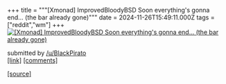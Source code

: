 +++
title = """[Xmonad] ImprovedBloodyBSD Soon everything's gonna end... (the bar already gone)"""
date = 2024-11-26T15:49:11.000Z
tags = ["reddit","wm"]
+++
[![[Xmonad] ImprovedBloodyBSD Soon everything's gonna end... (the bar already gone) ](https://b.thumbs.redditmedia.com/PIHoZP210FUc75F_9x_di3RsKzweXx88WjpDlFdUlYM.jpg "[Xmonad] ImprovedBloodyBSD Soon everything's gonna end... (the bar already gone) ")](https://www.reddit.com/r/unixporn/comments/1h0eyvp/xmonad_improvedbloodybsd_soon_everythings_gonna/)

submitted by [/u/BlackPirato](https://www.reddit.com/user/BlackPirato)  
[\[link\]](https://www.reddit.com/gallery/1h0eyvp) [\[comments\]](https://www.reddit.com/r/unixporn/comments/1h0eyvp/xmonad_improvedbloodybsd_soon_everythings_gonna/)

[[source]](https://www.reddit.com/r/unixporn/comments/1h0eyvp/xmonad_improvedbloodybsd_soon_everythings_gonna/)
